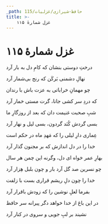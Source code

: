 ```yaml
---
_path: حافظ-شیرازی/غزلیات/115
title: >-
    غزل شمارهٔ ۱۱۵
---
```

# غزل شمارهٔ ۱۱۵

<div class="b" id="bn1"><div class="m1"><p>درختِ دوستی بنشان که کامِ دل به بار آرد</p></div>
<div class="m2"><p>نهالِ دشمنی بَرکَن که رنج بی‌شمار آرد</p></div></div>
<div class="b" id="bn2"><div class="m1"><p>چو مهمانِ خراباتی به عزت باش با رندان</p></div>
<div class="m2"><p>که دردِ سر کشی جانا، گرت مستی خمار آرد</p></div></div>
<div class="b" id="bn3"><div class="m1"><p>شبِ صحبت غنیمت دان که بعد از روزگارِ ما</p></div>
<div class="m2"><p>بسی گردش کُنَد گردون، بسی لیل و نهار آرد</p></div></div>
<div class="b" id="bn4"><div class="m1"><p>عِماری دارِ لیلی را که مَهدِ ماه در حکم است</p></div>
<div class="m2"><p>خدا را در دل اندازش که بر مجنون گذار آرد</p></div></div>
<div class="b" id="bn5"><div class="m1"><p>بهارِ عمر خواه ای دل، وگرنه این چمن هر سال</p></div>
<div class="m2"><p>چو نسرین صد گل آرد بار و چون بلبل هِزار آرد</p></div></div>
<div class="b" id="bn6"><div class="m1"><p>خدا را چون دلِ ریشم قراری بست با زلفت</p></div>
<div class="m2"><p>بفرما لعلِ نوشین را که زودش باقرار آرد</p></div></div>
<div class="b" id="bn7"><div class="m1"><p>در این باغ از خدا خواهد دگر پیرانه سر حافظ</p></div>
<div class="m2"><p>نشیند بر لبِ جویی و سروی در کنار آرد</p></div></div>

